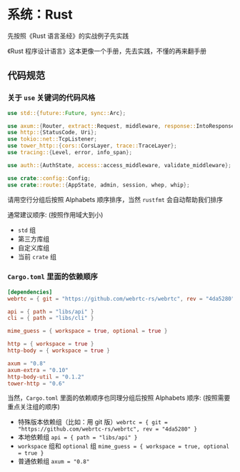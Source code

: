 # 系统：Rust

先按照《Rust 语言圣经》的实战例子先实践

<Card
  url="https://course.rs/about-book.html"
  title="Rust 语言圣经 (Rust Course)"
  describe="Rust 语言真的好：连续八年成为全世界最受欢迎的语言、没有 GC 也无需手动内存管理、性能比肩 C++/C 还能直接调用它们的代码、安全性极高 - 总有公司说使用 Rust 后以前的大部分 bug 都将自动消失、全世界最好的包管理工具 Cargo 等等。但..."
/>

《Rust 程序设计语言》这本更像一个手册，先去实践，不懂的再来翻手册

<Card
  url="https://kaisery.github.io/trpl-zh-cn/title-page.html"
  title="Rust 程序设计语言 简体中文版"
  describe="本书的英文原版作者为 Steve Klabnik 和 Carol Nichols，并由 Rust 社区补充完善。本简体中文译本由 Rust 中文社区翻译。"
/>

<Card
  url="https://lotabout.me/2017/rust-error-handling/"
  title="简谈 Rust 中的错误处理 | 三点水"
  describe="在学习 Rust 的过程中，错误处理是一个必需要迈过的坎。主要原因是所有的标准库都以统一的方式处理错误，我们就来谈一谈 Rust 中是如何处理错误的吧。"
/>

## 代码规范

<Card
  url="https://wangchujiang.com/rust-cn-document-for-docker/style-guide-cn/index.html"
  title="Rust 语言风格指南"
  describe="通过坚持使用既定的风格指南（如本指南），开发者无需制定特别的风格规则，也无需与其他开发者争论应使用何种样式规则，从而节省了时间、沟通成本和精神耗损。"
/>


### 关于 `use` 关键词的代码风格

```rust
use std::{future::Future, sync::Arc};

use axum::{Router, extract::Request, middleware, response::IntoResponse, routing::get};
use http::{StatusCode, Uri};
use tokio::net::TcpListener;
use tower_http::{cors::CorsLayer, trace::TraceLayer};
use tracing::{Level, error, info_span};

use auth::{AuthState, access::access_middleware, validate_middleware};

use crate::config::Config;
use crate::route::{AppState, admin, session, whep, whip};
```

请用空行分组后按照 Alphabets 顺序排序，当然 `rustfmt` 会自动帮助我们排序

通常建议顺序: (按照作用域大到小)
- `std` 组
- 第三方库组
- 自定义库组
- 当前 `crate` 组

### `Cargo.toml` 里面的依赖顺序

```toml
[dependencies]
webrtc = { git = "https://github.com/webrtc-rs/webrtc", rev = "4da5280" }

api = { path = "libs/api" }
cli = { path = "libs/cli" }

mime_guess = { workspace = true, optional = true }

http = { workspace = true }
http-body = { workspace = true }

axum = "0.8"
axum-extra = "0.10"
http-body-util = "0.1.2"
tower-http = "0.6"
```


当然，`Cargo.toml` 里面的依赖顺序也同理分组后按照 Alphabets 顺序: (按照需要重点关注组的顺序)
- 特殊版本依赖组（比如：用 git 版）`webrtc = { git = "https://github.com/webrtc-rs/webrtc", rev = "4da5280" }`
- 本地依赖组 `api = { path = "libs/api" }`
- `workspace` 组和 `optional` 组 `mime_guess = { workspace = true, optional = true }`
- 普通依赖组 `axum = "0.8"`

